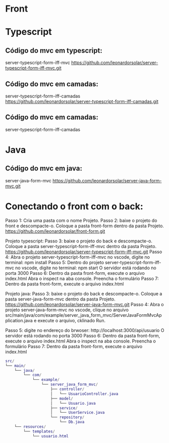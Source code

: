# Front

# Typescript

## Código do mvc em typescript:

server-typescript-form-iff-mvc
https://github.com/leonardorsolar/server-typescript-form-iff-mvc.git

## Código do mvc em camadas:

server-typescript-form-iff-camadas
https://github.com/leonardorsolar/server-typescript-form-iff-camadas.git

## Código do mvc em camadas:

server-typescript-form-iff-camadas

# Java

## Código do mvc em java:

server-java-form-mvc
https://github.com/leonardorsolar/server-java-form-mvc.git

# Conectando o front com o back:

Passo 1: Cria uma pasta com o nome Projeto.
Passo 2: baixe o projeto do front e descompacte-o. Coloque a pasta front-form dentro da pasta Projeto.
https://github.com/leonardorsolar/front-form.git

Projeto typescript:
Passo 3: baixe o projeto do back e descompacte-o. Coloque a pasta server-typescript-form-iff-mvc dentro da pasta Projeto.
https://github.com/leonardorsolar/server-typescript-form-iff-mvc.git
Passo 4: Abra o projeto server-typescript-form-iff-mvc no vscode, digite no terminal: npm install
Passo 5: Dentro do projeto server-typescript-form-iff-mvc no vscode, digite no terminal: npm start
O servidor está rodando no porta 3000
Passo 6: Dentro da pasta front-form, execute o arquivo index.html
Abra o inspect na aba console.
Preencha o formulário
Passo 7: Dentro da pasta front-form, execute o arquivo index.html

Projeto java:
Passo 3: baixe o projeto do back e descompacte-o. Coloque a pasta server-java-form-mvc dentro da pasta Projeto.
https://github.com/leonardorsolar/server-java-form-mvc.git
Passo 4: Abra o projeto server-java-form-mvc no vscode, clique no arquivo
src/main/java/com/example/server_java_form_mvc/ServerJavaFormMvcApplication.java e execute o arquivo, cklinado Run.

Passo 5: digite no endereço do brwoser: http://localhost:3000/api/usuario
O servidor está rodando no porta 3000
Passo 6: Dentro da pasta front-form, execute o arquivo index.html
Abra o inspect na aba console.
Preencha o formulário
Passo 7: Dentro da pasta front-form, execute o arquivo index.html

```lua
src/
└── main/
    └── java/
        └── com/
            └── example/
                └── server_java_form_mvc/
                    ├── controller/
                    │   └── UsuarioController.java
                    ├── model/
                    │   └── Usuario.java
                    ├── service/
                    │   └── UserService.java
                    └── repository/
                        └── Db.java
    └── resources/
        └── templates/
            └── usuario.html
```
